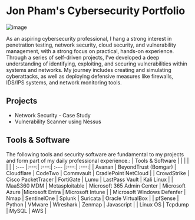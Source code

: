 # Jon Pham's Cybersecurity Portfolio
![image](https://github.com/user-attachments/assets/e77073df-c6d2-4738-a536-d3c94149de7c)

As an aspiring cybersecurity professional, I hang a strong interest in penetration testing, network security, cloud security, and vulnerability management, with a strong focus on practical, hands-on experience. Through a series of self-driven projects, I’ve developed a deep understanding of identifying, exploiting, and securing vulnerabilities within systems and networks. My journey includes creating and simulating cyberattacks, as well as deploying defensive measures like firewalls, IDS/IPS systems, and network monitoring tools. 

## Projects
* Network Security - Case Study
* Vulnerability Scanner using Nessus

## Tools & Software
The following tools and security software are fundamental to my projects and form part of my daily professional experience.:
| Tools & Software |  |  |  |  |  |
| :--- |:---:| :---:| :--- |:---:| :---:|
| Avanan | BeyondTrust (Bomgar) | Cloudflare | CodeTwo | Commvault | CradlePoint NetCloud |
| CrowdStrike | Cisco PacketTracer | FortiGate | Lumu | LastPass Vault | Kali Linux |
| MaaS360 MDM | Metasploitable | Microsoft 365 Admin Center | Microsoft Azure |Microsoft Entra | Microsoft Intune |
| Microsoft Windows Defenfer | Nmap | SentinelOne | Splunk | Suricata | Oracle VirtualBox |
| pfSense | Python | VMware | Wireshark | Zenmap | Javascript |
| Linux OS | Tcpdump | MySQL | AWS | 
